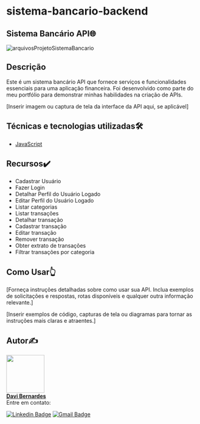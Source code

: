 # sistema-bancario-backend
## Sistema Bancário API🌐

![arquivosProjetoSistemaBancario](https://github.com/DavibernardesA/sistema-bancario-backend/assets/133716733/0ef1e8e5-a929-41c0-9425-576bd1a6764e)

## Descrição
Este é um sistema bancário API que fornece serviços e funcionalidades essenciais para uma aplicação financeira. Foi desenvolvido como parte do meu portfólio para demonstrar minhas habilidades na criação de APIs.

[Inserir imagem ou captura de tela da interface da API aqui, se aplicável]

## Técnicas e tecnologias utilizadas🛠️
- [JavaScript](https://developer.mozilla.org/pt-BR/docs/Web/JavaScript)


## Recursos✔️

- Cadastrar Usuário
- Fazer Login 
- Detalhar Perfil do Usuário Logado 
- Editar Perfil do Usuário Logado 
- Listar categorias 
- Listar transações 
- Detalhar transação 
- Cadastrar transação 
- Editar transação 
- Remover transação 
- Obter extrato de transações 
- Filtrar transações por categoria 

## Como Usar👆
[Forneça instruções detalhadas sobre como usar sua API. Inclua exemplos de solicitações e respostas, rotas disponíveis e qualquer outra informação relevante.]

[Inserir exemplos de código, capturas de tela ou diagramas para tornar as instruções mais claras e atraentes.]

## Autor✍️ 

<a href=https://github.com/DavibernardesA>
<img src="https://github-production-user-asset-6210df.s3.amazonaws.com/133716733/278500177-fbc0a953-56e2-48e8-b2fc-d555c099f5bb.png" width="100px;" alt=""/>
<br>
<b>Davi Bernardes</b></a>
<br/>
Entre em contato: 

[![Linkedin Badge](https://img.shields.io/badge/-Davi-blue?style=flat-square&logo=Linkedin&logoColor=white&link=https://www.linkedin.com/in/davi-bernardes-do-nascimento-7b62a4274/)](https://www.linkedin.com/in/davi-bernardes-do-nascimento-7b62a4274/) 
[![Gmail Badge](https://img.shields.io/badge/-davi.10bernardes@gmail.com-c14438?style=flat-square&logo=Gmail&logoColor=white&link=mailto:davi.10bernardes@gmail.com)](mailto:davi.10bernardes@gmail.com)
